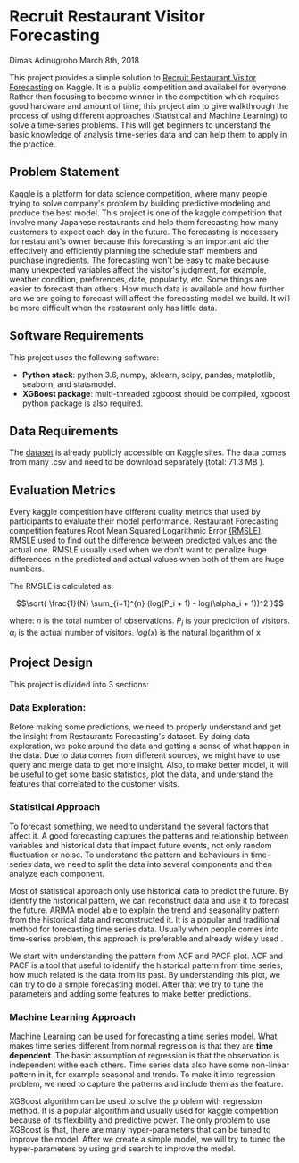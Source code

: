 # Recruit Restaurant Visitor Forecasting

Dimas Adinugroho
March 8th, 2018

This project provides a simple solution to [Recruit Restaurant Visitor Forecasting](https://www.kaggle.com/c/recruit-restaurant-visitor-forecasting) on Kaggle. It is a public competition and availabel for everyone. Rather than focusing to become winner in the competition which requires good hardware and amount of time, this project aim to give walkthrough the process of using different approaches (Statistical and Machine Learning) to solve a time-series problems. This will get beginners to understand the basic knowledge of analysis time-series data and can help them to apply in the practice.

## Problem Statement

Kaggle is a platform for data science competition, where many people trying to solve company's problem by building predictive modeling and produce the best model. This project is one of the kaggle competition that involve many Japanese restaurants and help them forecasting how many customers to expect each day in the future. The forecasting is necessary for restaurant's owner because this forecasting is an important aid the effectively and efficiently planning the schedule staff members and purchase ingredients. The forecasting won't be easy to make because many unexpected variables affect the visitor's judgment, for example, weather condition, preferences, date, popularity, etc. Some things are easier to forecast than others. How much data is available and how further are we are going to forecast will affect the forecasting model we build. It will be more difficult when the restaurant only has little data.

## Software Requirements
This project uses the following software:

-   **Python stack**: python 3.6, numpy, sklearn, scipy, pandas, matplotlib, seaborn, and statsmodel.
-   **XGBoost package**: multi-threaded xgboost should be compiled, xgboost python package is also required.

## Data Requirements
The [dataset](https://www.kaggle.com/c/recruit-restaurant-visitor-forecasting/data) is already publicly accessible on Kaggle sites. The data comes from many .csv and need to be download separately (total: 71.3 MB ). 

## Evaluation Metrics

Every kaggle competition have different quality metrics that used by participants to evaluate their model performance. Restaurant Forecasting competition features Root Mean Squared Logarithmic Error [(RMSLE)](https://www.quora.com/What-is-the-difference-between-an-RMSE-and-RMSLE-logarithmic-error-and-does-a-high-RMSE-imply-low-RMSLE). RMSLE used to find out the difference between predicted values and the actual one. RMSLE usually used when we don't want to penalize huge differences in the predicted and actual values when both of them are huge numbers.

The RMSLE is calculated as:

$$\sqrt{ \frac{1}{N} \sum_{i=1}^{n} (log(P_i + 1) - log(\alpha_i + 1))^2 }$$

where:
$n$  is the total number of observations.
$P_i$ is your prediction of visitors.
$\alpha_i$ is the actual number of visitors.
$log(x)$ is the natural logarithm of x


## Project Design
This project is divided into 3 sections:

### Data Exploration:
Before making some predictions, we need to properly understand and get the insight from Restaurants Forecasting's dataset.  By doing data exploration, we poke around the data and getting a sense of what happen in the data. Due to data comes from different sources, we might have to use query and merge data  to get more insight. Also, to make better model, it will be useful to get some basic statistics, plot the data, and understand the features that correlated to the customer visits.

###  Statistical Approach
To forecast something, we need to understand the several factors that affect it. A good forecasting captures the patterns and relationship between variables and historical data that impact future events, not only random fluctuation or noise. To understand the pattern and behaviours in time-series data, we need to split the data into several components and then analyze each component.

Most of statistical approach only use historical data to predict the future. By identify the historical pattern, we can reconstruct data and use it to forecast the future.  ARIMA model able to explain the trend and seasonality pattern from the historical data and reconstructed it. It is a popular and traditional method for forecasting time series data. Usually when people comes into time-series problem, this approach is preferable and already widely used .

We start with understanding the pattern from ACF and PACF plot. ACF and PACF is a tool that useful to identify the historical pattern from time series, how much related is the data from its past. By understanding this plot, we can try to do a simple forecasting model. After that we try to tune the parameters and adding some features to make better predictions.

### Machine Learning Approach

Machine Learning can be used for forecasting a time series model. What makes time series different from normal regression is that they are **time dependent**. The basic assumption of regression is that the observation is independent withe each others. Time series data also have some non-linear pattern in it, for example seasonal and trends. To make it into regression problem, we need to capture the patterns and include them as the feature.

XGBoost algorithm  can be used to solve the problem with regression method. It is a popular algorithm and usually used for kaggle competition because of its flexibility and predictive power. The only problem to use XGBoost is that, there are many hyper-parameters that can be tuned to improve the model. After we create a simple model, we will try to tuned the hyper-parameters by using grid search to improve the model.


